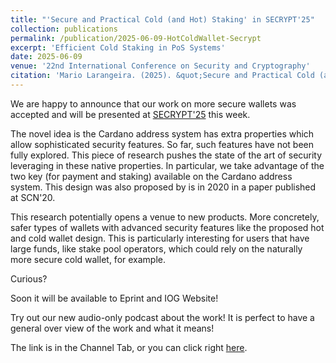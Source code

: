 ```yaml
---
title: "'Secure and Practical Cold (and Hot) Staking' in SECRYPT'25"
collection: publications
permalink: /publication/2025-06-09-HotColdWallet-Secrypt
excerpt: 'Efficient Cold Staking in PoS Systems'
date: 2025-06-09
venue: '22nd International Conference on Security and Cryptography'
citation: 'Mario Larangeira. (2025). &quot;Secure and Practical Cold (and Hot) Staking.&quot; <i>SECRYPT 2025</i>.'
---
```


We are happy to announce that our work on more secure wallets was accepted and will be presented at [SECRYPT'25](https://www.insticc.org/node/technicalprogram/SECRYPT/2025) this week. 

The novel idea is the Cardano address system has extra properties which allow sophisticated security features. So far, such features have not been fully explored. This piece of research pushes the state of the art of security leveraging in these native properties.  In particular, we take advantage of the two key (for payment and staking) available on the Cardano address system. This design was also proposed by is in 2020 in a paper published at SCN'20.

This research potentially opens a venue to new products. More concretely, safer types of wallets with advanced security features like the proposed hot and cold wallet design. This is particularly interesting for users that have large funds, like stake pool operators, which could rely on the naturally more secure cold wallet, for example.

Curious?  

Soon it will be available to Eprint and IOG Website!

Try out our new audio-only podcast about the work! It is perfect to have a general over view of the work and what it means!

The link is in the Channel Tab, or you can click right [here](/portfolio/2025-06-09-AIPodcast/).




















